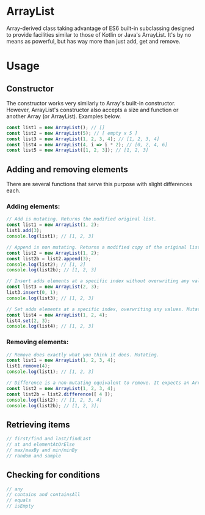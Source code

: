# ArrayList

Array-derived class taking advantage of ES6 built-in subclassing designed to provide facilities similar to those of Kotlin or Java's ArrayList. It's by no means as powerful, but has way more than just add, get and remove.

# Usage

## Constructor

The constructor works very similarly to Array's built-in constructor. However, ArrayList's constructor also accepts a size and function or another Array (or ArrayList). Examples below.

```js
const list1 = new ArrayList(); // []
const list2 = new ArrayList(5); // [ empty x 5 ]
const list3 = new ArrayList(1, 2, 3, 4); // [1, 2, 3, 4]
const list4 = new ArrayList(4, i => i * 2); // [0, 2, 4, 6]
const list5 = new ArrayList([1, 2, 3]); // [1, 2, 3]
```

## Adding and removing elements

There are several functions that serve this purpose with slight differences each.

### Adding elements:
```js
// Add is mutating. Returns the modified original list.
const list1 = new ArrayList(1, 2);
list1.add(3);
console.log(list1); // [1, 2, 3]

// Append is non mutating. Returns a modified copy of the original list.
const list2 = new ArrayList(1, 2);
const list2b = list2.append(3);
console.log(list2); // [1, 2]
console.log(list2b); // [1, 2, 3]

// Insert adds elements at a specific index without overwriting any values. Mutating.
const list3 = new ArrayList(2, 3);
list3.insert(0, 1);
console.log(list3); // [1, 2, 3]

// Set adds elements at a specific index, overwriting any values. Mutating.
const list4 = new ArrayList(1, 2, 4);
list4.set(2, 3);
console.log(list4); // [1, 2, 3]
```

### Removing elements:
```js
// Remove does exactly what you think it does. Mutating.
const list1 = new ArrayList(1, 2, 3, 4);
list1.remove(4);
console.log(list1); // [1, 2, 3]

// Difference is a non-mutating equivalent to remove. It expects an Array / ArrayList.
const list2 = new ArrayList(1, 2, 3, 4);
const list2b = list2.difference([ 4 ]);
console.log(list2); // [1, 2, 3, 4]
console.log(list2b); // [1, 2, 3];
```

## Retrieving items
```js
// first/find and last/findLast
// at and elementAtOrElse
// max/maxBy and min/minBy
// random and sample
```

## Checking for conditions
```js
// any
// contains and containsAll
// equals
// isEmpty
```
